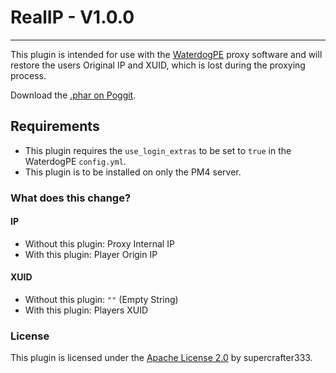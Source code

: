 # RealIP - V1.0.0

---

This plugin is intended for use with the [WaterdogPE](https://github.com/WaterdogPE/WaterdogPE) proxy software and will restore the users Original IP and XUID, which is lost during the proxying process.

Download the [.phar on Poggit](https://poggit.pmmp.io/ci/sfilentbot/RealIP/~).

## Requirements
- This plugin requires the `use_login_extras` to be set to `true` in the WaterdogPE `config.yml`.
- This plugin is to be installed on only the PM4 server.

### What does this change?

#### IP
- Without this plugin: Proxy Internal IP
- With this plugin: Player Origin IP

#### XUID
- Without this plugin: `""` (Empty String)
- With this plugin: Players XUID


### License
This plugin is licensed under the [Apache License 2.0](/LICENSE) by supercrafter333.